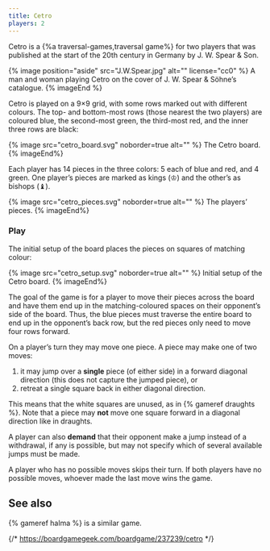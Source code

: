 ```yaml
---
title: Cetro
players: 2
---
```


<p class="lead">
Cetro is a {%a traversal-games,traversal game%} for two players that was 
published at the start of the 20th century in Germany by J. W. Spear & Son.
</p>

{% image 
    position="aside"
    src="J.W.Spear.jpg"
    alt=""
    license="cc0"
    %}
A man and woman playing Cetro on the cover of J. W. Spear & Söhne’s catalogue.
{% imageEnd %}

Cetro is played on a 9×9 grid, with some rows marked out with different colours.
The top- and bottom-most rows (those nearest the two players) are coloured blue,
the second-most green, the third-most red, and the inner three rows are black:

{% image src="cetro_board.svg" noborder=true alt="" %}
The Cetro board.
{% imageEnd%}

Each player has 14 pieces in the three colors: 5 each of blue and red, and 4
green. One player’s pieces are marked as kings (&#x2654;) and the other’s as
bishops (&#x265D;).

{% image src="cetro_pieces.svg" noborder=true alt="" %}
The players’ pieces.
{% imageEnd%}

### Play

The initial setup of the board places the pieces on squares of matching colour:

{% image src="cetro_setup.svg" noborder=true alt="" %}
Initial setup of the Cetro board.
{% imageEnd%}

The goal of the game is for a player to move their pieces across the board and
have them end up in the matching-coloured spaces on their opponent’s side of the
board. Thus, the blue pieces must traverse the entire board to end up in the
opponent’s back row, but the red pieces only need to move four rows forward.

On a player’s turn they may move one piece. A piece may make one of two moves:

1. it may jump over a **single** piece (of either side) in a forward diagonal
   direction (this does not capture the jumped piece), or
2. retreat a single square back in either diagonal direction.

This means that the white squares are unused, as in {% gameref draughts %}. Note
that a piece may **not** move one square forward in a diagonal direction like in
draughts.

A player can also **demand** that their opponent make a jump instead of a
withdrawal, if any is possible, but may not specify which of several available
jumps must be made.

A player who has no possible moves skips their turn. If both players have no
possible moves, whoever made the last move wins the game.

## See also

{% gameref halma %} is a similar game.

{/* https://boardgamegeek.com/boardgame/237239/cetro */}
